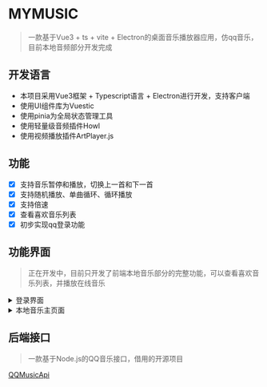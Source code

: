 # MYMUSIC

> 一款基于Vue3 + ts + vite + Electron的桌面音乐播放器应用，仿qq音乐，目前本地音频部分开发完成

## 开发语言

- 本项目采用Vue3框架 + Typescript语言 + Electron进行开发，支持客户端
- 使用UI组件库为Vuestic
- 使用pinia为全局状态管理工具
- 使用轻量级音频插件Howl
- 使用视频播放插件ArtPlayer.js

## 功能

- [x] 支持音乐暂停和播放，切换上一首和下一首
- [x] 支持随机播放、单曲循环、循环播放
- [x] 支持倍速
- [x] 查看喜欢音乐列表
- [x] 初步实现qq登录功能

## 功能界面
> 正在开发中，目前只开发了前端本地音乐部分的完整功能，可以查看喜欢音乐列表，并播放在线音乐
<details>
<summary>登录界面</summary>

![登录页](/src/assets/截图20250609192251.png)

</details>
<details>
<summary>本地音乐主页面</summary>

![主页面](/src/assets/截图20250603025027.png)

</details>

## 后端接口
> 一款基于Node.js的QQ音乐接口，借用的开源项目

[QQMusicApi](https://github.com/jsososo/QQMusicApi)

